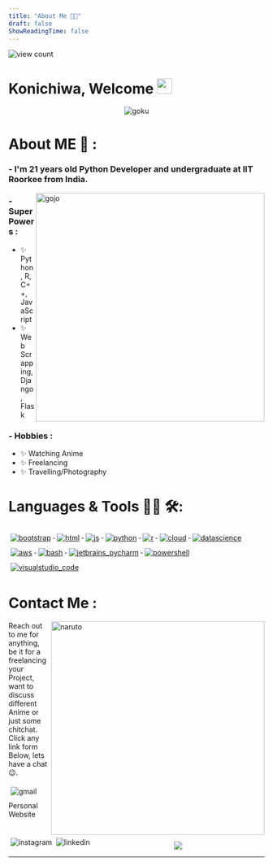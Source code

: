 ```yaml
---
title: "About Me 👨‍💻"
draft: false
ShowReadingTime: false
---
```

![view count](https://komarev.com/ghpvc/?username=agajareiitr&label=view+count&style=plastic)

# Konichiwa, Welcome <img src="https://raw.githubusercontent.com/iampavangandhi/iampavangandhi/master/gifs/Hi.gif" width="30px">

<div align="center">
<img alt="goku" align="center" src="/goku.gif">
</div>

# About ME 💬 :

### - I'm 21 years old Python Developer and undergraduate at IIT Roorkee from India.

<img width = 450 alt="gojo" align="right" src="/tenor.gif">

### - Super Powers :

- ✨ Python, R, C++, JavaScript
- ✨ Web Scrapping, Django, Flask

### - Hobbies :

- ✨ Watching Anime
- ✨ Freelancing
- ✨ Travelling/Photography

# Languages & Tools 👨‍💻 🛠:


<p>
   <a href="#">
    <img src="/icons/bootstrap.svg" alt="bootstrap" style="vertical-align:top; margin:6px 4px">
  </a>
     <a href="#">
    <img src="/icons/html.svg" alt="html" style="vertical-align:top; margin:6px 4px">
  </a>   
  <a href="#">
    <img src="/icons/js.svg" alt="js" style="vertical-align:top; margin:6px 4px">
  </a>   
  <a href="#">
    <img src="/icons/python.svg" alt="python" style="vertical-align:top; margin:6px 4px">
  </a>
  <a href="#">
    <img src="/icons/r.svg" alt="r" style="vertical-align:top; margin:6px 4px">
   <a href="#">
    <img src="/icons/cloud.svg" alt="cloud" style="vertical-align:top; margin:6px 4px">
  </a>

   <a href="#">
    <img src="/icons/datascience.svg" alt="datascience" style="vertical-align:top; margin:6px 4px">
  </a>
    <a href="#">
    <img src="/icons/aws.svg" alt="aws" style="vertical-align:top; margin:6px 4px">
  </a>
    <a href="#">
    <img src="/icons/bash.svg" alt="bash" style="vertical-align:top; margin:6px 4px">
  </a> 
  <a href="#">
    <img src="/icons/jetbrains_pycharm.svg" alt="jetbrains_pycharm" style="vertical-align:top; margin:6px 4px">
  </a> 
  <a href="#">
    <img src="/icons/powershell.svg" alt="powershell" style="vertical-align:top; margin:6px 4px">
  </a> 
  <a href="#">
    <img src="/icons/visualstudio_code.svg" alt="visualstudio_code" style="vertical-align:top; margin:6px 4px">
  </a> 
</p>

# Contact Me :

<p>
<img hight="320" width="420" alt="naruto" align="right" src="/naruto.gif">

Reach out to me for anything, be it for a freelancing your Project, want to discuss different Anime or just some chitchat.
Click any link form Below, lets have a chat 😉.

  <a href="mailto:agajare@ch.iitr.ac.in">
    <img align="left" src="/icons/gmail.svg" alt="gmail" style="vertical-align:top; margin:6px 4px">
  </a>

  <a href="https://www.instagram.com/agajareiitr/">
    <img align="left" src="/icons/instagram.svg" alt="instagram" style="vertical-align:top; margin:6px 4px">
  </a>  
</br>
</br>
  <a href="https://www.linkedin.com/in/agajareiitr/">
    <img align="left" src="/icons/linkedin.svg" alt="linkedin" style="vertical-align:top; margin:6px 4px">
  </a>
  <a href = "https://agajareiitr.github.io" style = "text-decoration:none">Personal Website</a>
</p>


</br>


<p align="center">
  <a href="https://github.com/agajareiitr/"> 
  <img  src="https://github-readme-stats.vercel.app/api?username=agajareiitr&&show_icons=true&theme=radical"/>
    </a>

---
